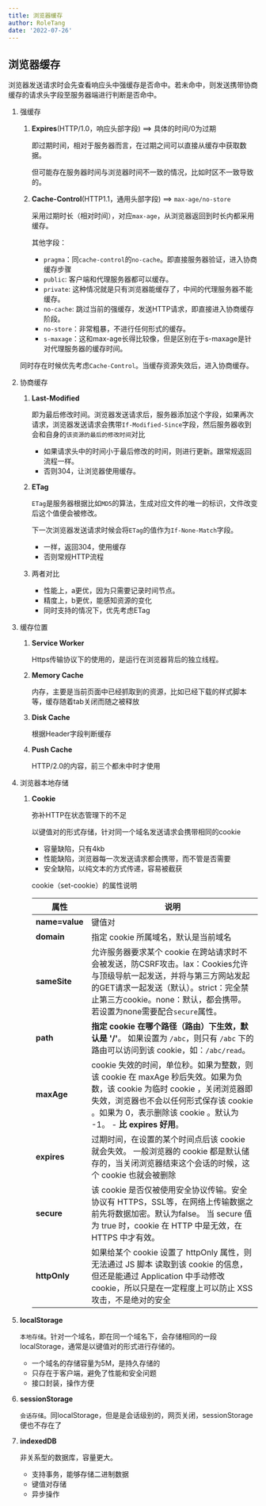 ```yaml
---
title: 浏览器缓存
author: RoleTang
date: '2022-07-26'
---
```


## 浏览器缓存

​	浏览器发送请求时会先查看响应头中强缓存是否命中。若未命中，则发送携带协商缓存的请求头字段至服务器端进行判断是否命中。

1. 强缓存

   1. **Expires**(HTTP/1.0，响应头部字段) ==> 具体的时间/0为过期

      即过期时间，相对于服务器而言，在过期之间可以直接从缓存中获取数据。

      但可能存在服务器时间与浏览器时间不一致的情况，比如时区不一致导致的。

   2. **Cache-Control**(HTTP1.1，通用头部字段) ==> `max-age/no-store`

      采用过期时长（相对时间），对应`max-age`，从浏览器返回到时长内都采用缓存。

      其他字段：

      - `pragma`：同`cache-control`的`no-cache`。即直接服务器验证，进入协商缓存步骤
      - `public`: 客户端和代理服务器都可以缓存。
      - `private`: 这种情况就是只有浏览器能缓存了，中间的代理服务器不能缓存。
      - `no-cache`: 跳过当前的强缓存，发送HTTP请求，即直接进入协商缓存阶段。
      - `no-store`：非常粗暴，不进行任何形式的缓存。
      - `s-maxage`：这和max-age长得比较像，但是区别在于s-maxage是针对代理服务器的缓存时间。


   同时存在时候优先考虑`Cache-Control`。当缓存资源失效后，进入协商缓存。

2. 协商缓存

   1. **Last-Modified**

      即为最后修改时间。浏览器发送请求后，服务器添加这个字段，如果再次请求，浏览器发送请求会携带`If-Modified-Since`字段，然后服务器收到会和自身的`该资源的最后的修改时间`对比

      - 如果请求头中的时间小于最后修改的时间，则进行更新。跟常规返回流程一样。
      - 否则304，让浏览器使用缓存。

   2. **ETag**

      `ETag`是服务器根据比如`MD5`的算法，生成对应文件的唯一的标识，文件改变后这个值便会被修改。

      下一次浏览器发送请求时候会将`ETag`的值作为`If-None-Match`字段。

      - 一样，返回304，使用缓存
      - 否则常规HTTP流程

   3. 两者对比

      - 性能上，a更优，因为只需要记录时间节点。
      - 精度上，b更优，能感知资源的变化
      - 同时支持的情况下，优先考虑ETag

3. 缓存位置

   1. **Service Worker**

      Https传输协议下的使用的，是运行在浏览器背后的独立线程。

   2. **Memory Cache**

      内存，主要是当前页面中已经抓取到的资源，比如已经下载的样式脚本等，缓存随着tab关闭而随之被释放

   3. **Disk Cache**

      根据Header字段判断缓存

   4. **Push Cache**

      HTTP/2.0的内容，前三个都未中时才使用

4. 浏览器本地存储

   1. **Cookie**

      弥补HTTP在状态管理下的不足

      以键值对的形式存储，针对同一个域名发送请求会携带相同的cookie

      - 容量缺陷，只有4kb
      - 性能缺陷，浏览器每一次发送请求都会携带，而不管是否需要
      - 安全缺陷，以纯文本的方式传递，容易被截获

      cookie（set-cookie）的属性说明

      | 属性           | 说明                                                         |
      | -------------- | ------------------------------------------------------------ |
      | **name=value** | 键值对                                                       |
      | **domain**     | 指定 cookie 所属域名，默认是当前域名                         |
      | **sameSite**   | 允许服务器要求某个 cookie 在跨站请求时不会被发送，防CSRF攻击。lax：Cookies允许与顶级导航一起发送，并将与第三方网站发起的GET请求一起发送（默认）。strict：完全禁止第三方cookie。none：默认，都会携带。若设置为none需要配合`secure`属性。 |
      | **path**       | **指定 cookie 在哪个路径（路由）下生效，默认是 '/'**。 如果设置为 `/abc`，则只有 `/abc` 下的路由可以访问到该 cookie，如：`/abc/read`。 |
      | **maxAge**     | cookie 失效的时间，单位秒。如果为整数，则该 cookie 在 maxAge 秒后失效。如果为负数，该 cookie 为临时 cookie ，关闭浏览器即失效，浏览器也不会以任何形式保存该 cookie 。如果为 0，表示删除该 cookie 。默认为 -1。 \- **比 expires 好用**。 |
      | **expires**    | 过期时间，在设置的某个时间点后该 cookie 就会失效。 一般浏览器的 cookie 都是默认储存的，当关闭浏览器结束这个会话的时候，这个 cookie 也就会被删除 |
      | **secure**     | 该 cookie 是否仅被使用安全协议传输。安全协议有 HTTPS，SSL等，在网络上传输数据之前先将数据加密。默认为false。 当 secure 值为 true 时，cookie 在 HTTP 中是无效，在 HTTPS 中才有效。 |
      | **httpOnly**   | 如果给某个 cookie 设置了 httpOnly 属性，则无法通过 JS 脚本 读取到该 cookie 的信息，但还是能通过 Application 中手动修改 cookie，所以只是在一定程度上可以防止 XSS 攻击，不是绝对的安全 |



5. **localStorage**

   `本地存储`。针对一个域名，即在同一个域名下，会存储相同的一段localStorage，通常是以键值对的形式进行存储的。

      - 一个域名的存储容量为5M，是持久存储的
      - 只存在于客户端，避免了性能和安全问题
      - 接口封装，操作方便


6. **sessionStorage**

   `会话存储`。同localStorage，但是是会话级别的，网页关闭，sessionStorage便也不存在了

7. **indexedDB**

   非关系型的数据库，容量更大。

   - 支持事务，能够存储二进制数据
   - 键值对存储
   - 异步操作